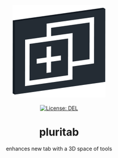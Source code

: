<p align="center">
    <img src="https://raw.githubusercontent.com/plurid/pluritab/master/about/identity/pluritab-logo.png" height="250px">
    <br />
    <br />
    <a target="_blank" href="https://github.com/plurid/pluritab/blob/master/LICENSE">
        <img src="https://img.shields.io/badge/license-DEL-blue.svg?colorB=1380C3&style=for-the-badge" alt="License: DEL">
    </a>
</p>



<h1
    align="center"
>
    pluritab
</h1>

<p
    align="center"
>
    enhances new tab with a 3D space of tools
</p>
